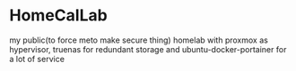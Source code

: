 # HomeCalLab
my public(to force meto make secure thing) homelab with proxmox as hypervisor, truenas for redundant storage and ubuntu-docker-portainer for a lot of service
